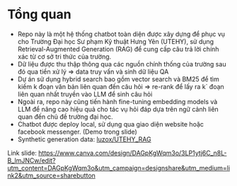 # Tổng quan

- Repo này là một hệ thống chatbot toàn diện được xây dựng để phục vụ cho Trường Đại học Sư phạm Kỹ thuật Hưng Yên (UTEHY), sử dụng Retrieval-Augmented Generation (RAG) để cung cấp câu trả lời chính xác từ cơ sở tri thức của trường.
- Dữ liệu được thu thập thông qua các nguồn chính thống của trường sau đó qua tiền xử lý => data truy vấn và sinh dữ liệu QA
- Dự án sử dụng hybrid search bao gồm vector search và BM25 để tìm kiếm k đoạn văn bản liên quan đến câu hỏi => re-rank để lấy ra k` đoạn liên quan nhất truyền vào LLM để sinh câu hỏi
- Ngoài ra, repo này cũng tiến hành fine-tuning embedding models và LLM để nâng cao hiệu quả cho tác vụ hỏi đáp dựa trên ngữ cảnh liên quan đến chủ đề trường đại học.
- Chatbot được deploy local, sử dụng qua giao diện website hoặc facebook messenger. (Demo trong slide)
- Synthetic generation data: [luzox/UTEHY_RAG](https://huggingface.co/datasets/luzox/UTEHY_RAG)

Link slide: https://www.canva.com/design/DAGpKgWqm3o/3LP1ytj6C_n8L-B_lmJNCw/edit?utm_content=DAGpKgWqm3o&utm_campaign=designshare&utm_medium=link2&utm_source=sharebutton
